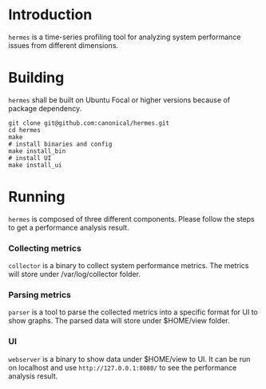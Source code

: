 # Introduction
`hermes` is a time-series profiling tool for analyzing system performance issues from different dimensions.

# Building
`hermes` shall be built on Ubuntu Focal or higher versions because of package dependency.
```
git clone git@github.com:canonical/hermes.git
cd hermes
make
# install binaries and config
make install_bin
# install UI
make install_ui
```

# Running
`hermes` is composed of three different components. Please follow the steps to get a performance analysis result.
### Collecting metrics
`collector` is a binary to collect system performance metrics. The metrics will store under /var/log/collector folder.
### Parsing metrics
`parser` is a tool to parse the collected metrics into a specific format for UI to show graphs. The parsed data will store under $HOME/view folder.
### UI
`webserver` is a binary to show data under $HOME/view to UI. It can be run on localhost and use `http://127.0.0.1:8080/` to see the performance analysis result.
